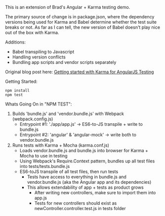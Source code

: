 This is an extension of Brad's Angular + Karma testing demo.

The primary source of change is in package.json, where the dependency versions being used
for Karma and Babel determine whether the test suite breaks or not. As far as I can tell, the new
version of Babel doesn't play nice out of the box with Karma.

Additions:
- Babel transpiling to Javascript
- Handling version conflicts
- Bundling app scripts and vendor scripts separately

Original blog post here: [Getting started with Karma for AngularJS Testing](http://www.bradoncode.com/blog/2015/05/19/karma-angularjs-testing/)

Getting Started:

```
npm install
npm test
```

Whats Going On in "NPM TEST":

1. Builds 'bundle.js' and 'vendor.bundle.js' with Webpack (webpack.config.js)
	- Entrypoint #1: './app/app.js' -> ES6-to-JS transpile + write to bundle.js
	- Entrypoint #2: 'angular' & 'angular-mock' -> write both to vendor.bundle.js
2. Runs tests with Karma + Mocha (karma.conf.js)
	- Loads vendor.bundle.js and bundle.js into browser for Karma + Mocha to use in testing
	- Using Webpack's Require.Context pattern, bundles up all test files into tests/tests.bundle.js
	- ES6-toJS transpile of all test files, then run tests
		- Tests have access to everything in bundle.js and vendor.bundle.js (aka the Angular app and its dependencies)
		- This allows extendability of app + tests as product grows
			- After writing new controllers, make sure to import them into app.js
			- Tests for new controllers should exist as newController.controller.test.js in tests folder